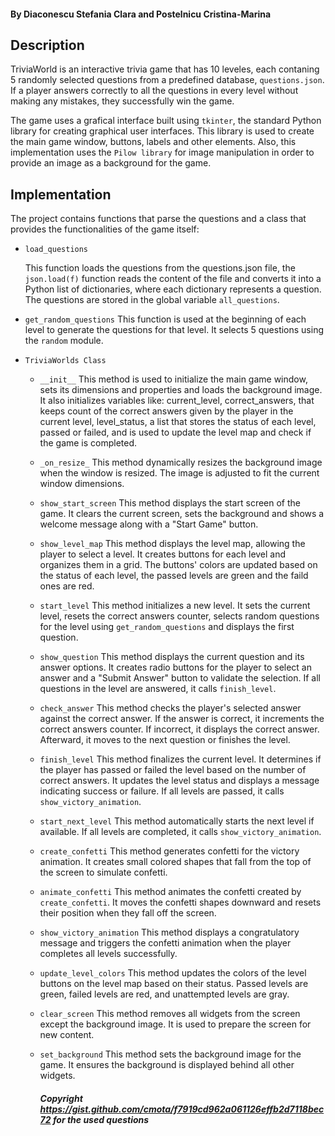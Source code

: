 #### By Diaconescu Stefania Clara and Postelnicu Cristina-Marina

## Description

TriviaWorld is an interactive trivia game that has 10 leveles, each contaning
5 randomly selected questions from a predefined database, `questions.json`.
If a player answers correctly to all the questions in every level without
making any mistakes, they successfully win the game.

The game uses a grafical interface built using `tkinter`, the standard Python
library for creating graphical user interfaces. This library is used to create
the main game window, buttons, labels and other elements. Also, this
implementation uses the `Pilow library` for image manipulation in order to
provide an image as a background for the game.

## Implementation

The project contains functions that parse the questions and a class that provides
the functionalities of the game itself:

- `load_questions`

    This function loads the questions from the questions.json file, the
    `json.load(f)` function reads the content of the file and converts it into
    a Python list of dictionaries, where each dictionary represents a question.
    The questions are stored in the global variable `all_questions`.

- `get_random_questions`
    This function is used at the beginning of each level to generate the
    questions for that level. It selects 5 questions using the `random` module.

- `TriviaWorlds Class`

    - `__init__` 
        This method is used to initialize the main game window, sets its
        dimensions and properties and loads the background image. It also
        initializes variables like: current_level, correct_answers, that keeps
        count of the correct answers given by the player in the current level,
        level_status, a list that stores the status of each level, passed or
        failed, and is used to update the level map and check if the game is
        completed.

    - `_on_resize_`
        This method dynamically resizes the background image when the window is
        resized. The image is adjusted to fit the current window dimensions.

    - `show_start_screen`
        This method displays the start screen of the game. It clears the current
        screen, sets the background and shows a welcome message along with a
        "Start Game" button.

    - `show_level_map`
        This method displays the level map, allowing the player to select a level.
        It creates buttons for each level and organizes them in a grid. The
        buttons' colors are updated based on the status of each level, the passed
        levels are green and the faild ones are red.

    - `start_level`
        This method initializes a new level. It sets the current level, resets
        the correct answers counter, selects random questions for the level using
        `get_random_questions` and displays the first question.

    - `show_question`
        This method displays the current question and its answer options. It
        creates radio buttons for the player to select an answer and a "Submit
        Answer" button to validate the selection. If all questions in the level
        are answered, it calls `finish_level`.

    - `check_answer`
        This method checks the player's selected answer against the correct
        answer. If the answer is correct, it increments the correct answers
        counter. If incorrect, it displays the correct answer. Afterward, it
        moves to the next question or finishes the level.

    - `finish_level`
        This method finalizes the current level. It determines if the player has
        passed or failed the level based on the number of correct answers. It
        updates the level status and displays a message indicating success or
        failure. If all levels are passed, it calls `show_victory_animation`.

    - `start_next_level`
        This method automatically starts the next level if available. If all
        levels are completed, it calls `show_victory_animation`.

    - `create_confetti`
        This method generates confetti for the victory animation. It creates
        small colored shapes that fall from the top of the screen to simulate
        confetti.

    - `animate_confetti`
        This method animates the confetti created by `create_confetti`. It moves
        the confetti shapes downward and resets their position when they fall
        off the screen.

    - `show_victory_animation`
        This method displays a congratulatory message and triggers the confetti
        animation when the player completes all levels successfully.

    - `update_level_colors`
        This method updates the colors of the level buttons on the level map
        based on their status. Passed levels are green, failed levels are red,
        and unattempted levels are gray.

    - `clear_screen`
        This method removes all widgets from the screen except the background
        image. It is used to prepare the screen for new content.

    - `set_background`
        This method sets the background image for the game. It ensures the
        background is displayed behind all other widgets.

      ##### Copyright https://gist.github.com/cmota/f7919cd962a061126effb2d7118bec72 for the used questions
